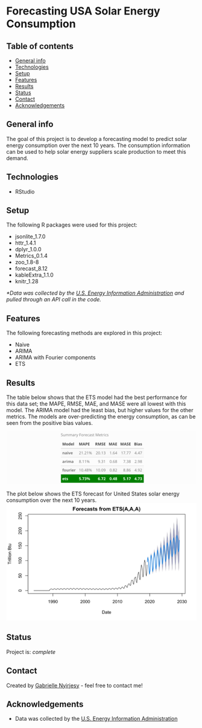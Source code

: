 # Forecasting USA Solar Energy Consumption


## Table of contents
* [General info](#general-info)
* [Technologies](#technologies)
* [Setup](#setup)
* [Features](#features)
* [Results](#results)
* [Status](#status)
* [Contact](#contact)
* [Acknowledgements](#acknowledgements)

## General info
The goal of this project is to develop a forecasting model to predict solar energy consumption over the next 10 years. The consumption information can be used to help solar energy suppliers scale production to meet this demand.

## Technologies
* RStudio

## Setup
The following R packages were used for this project:

* jsonlite_1.7.0
* httr_1.4.1  
* dplyr_1.0.0
* Metrics_0.1.4
* zoo_1.8-8
* forecast_8.12
* kableExtra_1.1.0
* knitr_1.28

_*Data was collected by the [U.S. Energy Information Administration](https://www.eia.gov/opendata/qb.php?category=711302&sdid=TOTAL.SOTCBUS.A) and pulled through an API call in the code._

## Features
The following forecasting methods are explored in this project:
 
* Naive
* ARIMA
* ARIMA with Fourier components
* ETS

## Results
The table below shows that the ETS model had the best performance for this data set; the MAPE, RMSE, MAE, and MASE were all lowest with this model. The ARIMA model had the least bias, but higher values for the other metrics. The models are over-predicting the energy consumption, as can be seen from the positive bias values. 

![Forecast_Summary](Forecast_Summary_Stats.png)

The plot below shows the ETS forecast for United States solar energy consumption over the next 10 years.
<img src="Forecast_Plot.png" />

## Status
Project is: _complete_

## Contact
Created by [Gabrielle Nyirjesy](https://www.linkedin.com/in/gabrielle-nyirjesy) - feel free to contact me!

## Acknowledgements
* Data was collected by the [U.S. Energy Information Administration](https://www.eia.gov/opendata/qb.php?category=711302&sdid=TOTAL.SOTCBUS.A)
